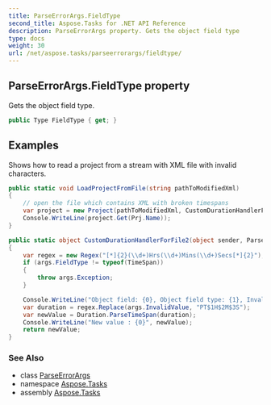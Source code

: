 ```yaml
---
title: ParseErrorArgs.FieldType
second_title: Aspose.Tasks for .NET API Reference
description: ParseErrorArgs property. Gets the object field type
type: docs
weight: 30
url: /net/aspose.tasks/parseerrorargs/fieldtype/
---
```

## ParseErrorArgs.FieldType property

Gets the object field type.

```csharp
public Type FieldType { get; }
```

## Examples

Shows how to read a project from a stream with XML file with invalid characters.

```csharp
public static void LoadProjectFromFile(string pathToModifiedXml)
{
    // open the file which contains XML with broken timespans
    var project = new Project(pathToModifiedXml, CustomDurationHandlerForFile2);
    Console.WriteLine(project.Get(Prj.Name));
}

public static object CustomDurationHandlerForFile2(object sender, ParseErrorArgs args)
{
    var regex = new Regex("[*]{2}(\\d+)Hrs(\\d+)Mins(\\d+)Secs[*]{2}");
    if (args.FieldType != typeof(TimeSpan))
    {
        throw args.Exception;
    }

    Console.WriteLine("Object field: {0}, Object field type: {1}, Invalid value: {2}", args.FieldName, args.FieldType, args.InvalidValue);
    var duration = regex.Replace(args.InvalidValue, "PT$1H$2M$3S");
    var newValue = Duration.ParseTimeSpan(duration);
    Console.WriteLine("New value : {0}", newValue);
    return newValue;
}
```

### See Also

* class [ParseErrorArgs](../)
* namespace [Aspose.Tasks](../../parseerrorargs/)
* assembly [Aspose.Tasks](../../../)



